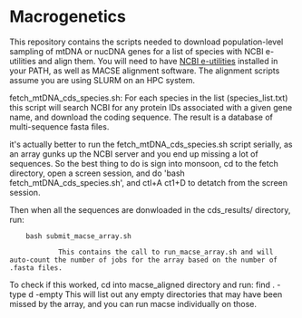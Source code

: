 # Macrogenetics
This repository contains the scripts needed to download population-level sampling of mtDNA or nucDNA genes for a list of species with NCBI e-utilities and align them. You will need to have [NCBI e-utilities](https://www.ncbi.nlm.nih.gov/books/NBK179288/) installed in your PATH, as well as MACSE alignment software. The alignment scripts assume you are using SLURM on an HPC system.

fetch_mtDNA_cds_species.sh: For each species in the list (species_list.txt) this script will search NCBI for any protein IDs associated with a given gene name, and download the coding sequence. The result is a database of multi-sequence fasta files.

it's actually better to run the fetch_mtDNA_cds_species.sh script serially, as an array gunks up the NCBI server and you end up missing a lot of sequences. So the best thing to do is sign into monsoon, cd to the fetch directory, open a screen session, and do 'bash fetch_mtDNA_cds_species.sh', and ctl+A ct1+D to detatch from the screen session.

Then when all the sequences are donwloaded in the cds_results/ directory, run:

        bash submit_macse_array.sh
        
                This contains the call to run_macse_array.sh and will auto-count the number of jobs for the array based on the number of .fasta files.

To check if this worked, cd into macse_aligned directory and run: find . -type d -empty
This will list out any empty directories that may have been missed by the array, and you can run macse individually on those.
